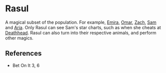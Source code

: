 # Rasul
A magical subset of the population. For example, [Emira](Person/Emira.md), [Omar](Omar), [Zach](Person/Zach.md), [Sam](Person/Sam.md) and [Aria](Person/Aria.md). Only Rasul can see Sam's star charts, such as when she cheats at [Deathhead](Culture/Deathhead.md). Rasul can also turn into their respective animals, and perform other magics.

## References
- Bet On It 3, 6
